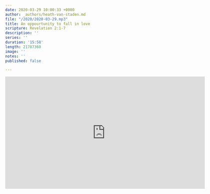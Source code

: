 ```yaml
---
date: 2020-03-29 10:00:33 +0000
author: _authors/heath-van-staden.md
file: "/2020/2020-03-29.mp3"
title: An oppourtunity to fall in love
scripture: Revelation 2:1-7
description: ''
series: ''
duration: '15:58'
length: 21787360
image: ''
notes: ''
published: false

---
```

<iframe src="https://player.vimeo.com/video/402110767" width="640" height="360" frameborder="0" allow="autoplay; fullscreen" allowfullscreen></iframe>